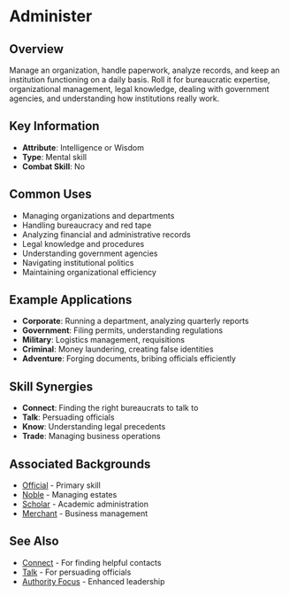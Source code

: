# Administer

## Overview
Manage an organization, handle paperwork, analyze records, and keep an institution functioning on a daily basis. Roll it for bureaucratic expertise, organizational management, legal knowledge, dealing with government agencies, and understanding how institutions really work.

## Key Information
- **Attribute**: Intelligence or Wisdom
- **Type**: Mental skill
- **Combat Skill**: No

## Common Uses
- Managing organizations and departments
- Handling bureaucracy and red tape
- Analyzing financial and administrative records
- Legal knowledge and procedures
- Understanding government agencies
- Navigating institutional politics
- Maintaining organizational efficiency

## Example Applications
- **Corporate**: Running a department, analyzing quarterly reports
- **Government**: Filing permits, understanding regulations
- **Military**: Logistics management, requisitions
- **Criminal**: Money laundering, creating false identities
- **Adventure**: Forging documents, bribing officials efficiently

## Skill Synergies
- **Connect**: Finding the right bureaucrats to talk to
- **Talk**: Persuading officials
- **Know**: Understanding legal precedents
- **Trade**: Managing business operations

## Associated Backgrounds
- [Official](../backgrounds/official.md) - Primary skill
- [Noble](../backgrounds/noble.md) - Managing estates
- [Scholar](../backgrounds/scholar.md) - Academic administration
- [Merchant](../backgrounds/merchant.md) - Business management

## See Also
- [Connect](connect.md) - For finding helpful contacts
- [Talk](talk.md) - For persuading officials
- [Authority Focus](../foci/non-combat/authority.md) - Enhanced leadership